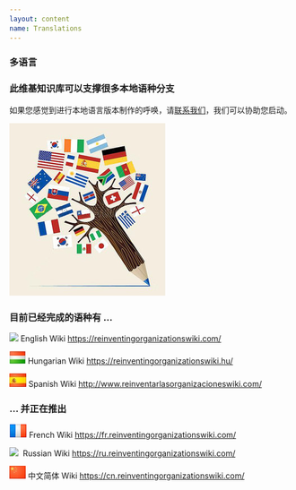 ```yaml
---
layout: content
name: Translations
---
```

### 多语言

### 此维基知识库可以支撑很多本地语种分支

如果您感觉到进行本地语言版本制作的呼唤，请[联系我们](https://reinventingorganizationswiki.com/pages/how-can-you-contribute/)，我们可以协助您启动。

![](/media/languages-write.jpg)

### 目前已经完成的语种有 …

![](https://cn--reinventingorganizations-wiki.netlify.app/media/flagGreatBritainXXS.png)      English Wiki [](https://reinventingorganizationswiki.netlify.app/)<https://reinventingorganizationswiki.com/>

![](/media/flaghungary.jpg)      Hungarian Wiki <https://reinventingorganizationswiki.hu/>

![](/media/flagspain.jpg)      Spanish Wiki <http://www.reinventarlasorganizacioneswiki.com/>

### … 并正在推出

![](/media/flagfrance.png)      French Wiki <https://fr.reinventingorganizationswiki.com/>

![](https://reinventingorganizations-wiki.netlify.app/media/flagrussia.jpg)      Russian Wiki <https://ru.reinventingorganizationswiki.com/>

![](/media/flagchina.jpg)       中文简体 Wiki <https://cn.reinventingorganizationswiki.com/>